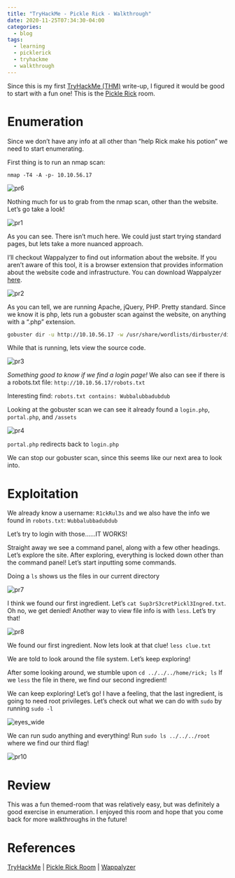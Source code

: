 ```yaml
---
title: "TryHackMe - Pickle Rick - Walkthrough"
date: 2020-11-25T07:34:30-04:00
categories:
  - blog
tags:
  - learning
  - picklerick
  - tryhackme
  - walkthrough
---
```


Since this is my first [TryHackMe (THM)][thm] write-up, I figured it would be good to start with a fun one! This is the [Pickle Rick][picklerick] room.

# Enumeration
Since we don’t have any info at all other than “help Rick make his potion” we need to start enumerating.

First thing is to run an nmap scan:

`nmap -T4 -A -p- 10.10.56.17`

![pr6](/assets/images/thm/picklerick/pr6.png)

Nothing much for us to grab from the nmap scan, other than the website. Let’s go take a look!

![pr1](/assets/images/thm/picklerick/pr1.webp)

As you can see. There isn’t much here. We could just start trying standard pages, but lets take a more nuanced approach.

I’ll checkout Wappalyzer to find out information about the website. If you aren’t aware of this tool, it is a browser extension that provides information about the website code and infrastructure. You can download Wappalyzer [here][wappalyzer].

![pr2](/assets/images/thm/picklerick/pr2.png)

As you can tell, we are running Apache, jQuery, PHP. Pretty standard. Since we know it is php, lets run a gobuster scan against the website, on anything with a “.php” extension.

```bash
gobuster dir -u http://10.10.56.17 -w /usr/share/wordlists/dirbuster/directory-list-2.3-small.txt -x php
```

While that is running, lets view the source code.

![pr3](/assets/images/thm/picklerick/pr3.png)

*Something good to know if we find a login page!*
We also can see if there is a robots.txt file: `http://10.10.56.17/robots.txt`

Interesting find: `robots.txt contains: Wubbalubbadubdub`

Looking at the gobuster scan we can see it already found a `login.php`, `portal.php`, and `/assets`

![pr4](/assets/images/thm/picklerick/pr4.png)

`portal.php` redirects back to `login.php`

We can stop our gobuster scan, since this seems like our next area to look into.

# Exploitation
We already know a username: `R1ckRul3s` and we also have the info we found in `robots.txt`: `Wubbalubbadubdub`

Let’s try to login with those……IT WORKS!

Straight away we see a command panel, along with a few other headings. Let’s explore the site. After exploring, everything is locked down other than the command panel! Let’s start inputting some commands.

Doing a `ls` shows us the files in our current directory

![pr7](/assets/images/thm/picklerick/pr7.png)

I think we found our first ingredient. Let’s `cat Sup3rS3cretPickl3Ingred.txt`. Oh no, we get denied! Another way to view file info is with `less`. Let’s try that!

![pr8](/assets/images/thm/picklerick/pr8.png)

We found our first ingredient. Now lets look at that clue! `less clue.txt`

We are told to look around the file system. Let’s keep exploring!

After some looking around, we stumble upon `cd ../../../home/rick; ls` If we `less` the file in there, we find our second ingredient!


We can keep exploring! Let’s go! I have a feeling, that the last ingredient, is going to need root privileges. Let’s check out what we can do with `sudo` by running `sudo -l`

![eyes_wide](/assets/images/thm/picklerick/eyes_wide.gif)

We can run sudo anything and everything! Run `sudo ls ../../../root` where we find our third flag!

![pr10](/assets/images/thm/picklerick/pr10.png)

# Review
This was a fun themed-room that was relatively easy, but was definitely a good exercise in enumeration. I enjoyed this room and hope that you come back for more walkthroughs in the future!

# References
[TryHackMe][thm] | [Pickle Rick Room][picklerick] | [Wappalyzer][wappalyzer]

[thm]: https://tryhackme.com
[picklerick]: https://tryhackme.com/r/room/picklerick
[wappalyzer]: https://www.wappalyzer.com/apps/
